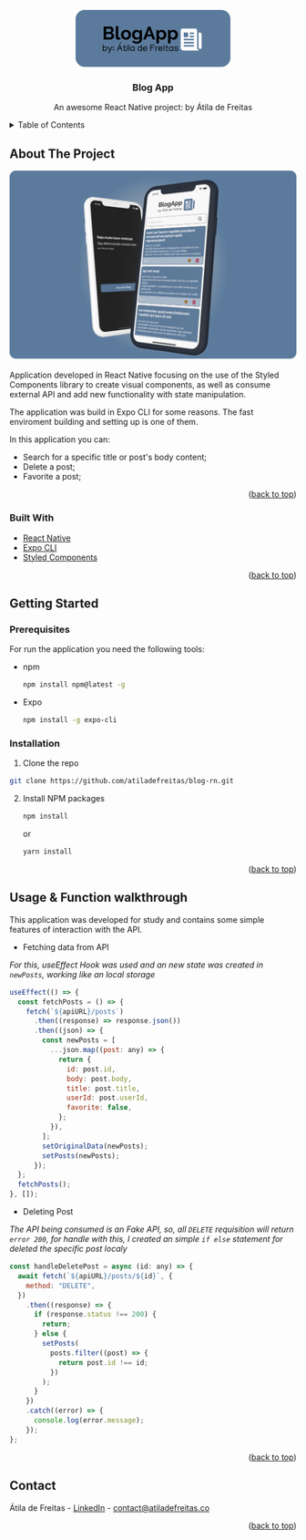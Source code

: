 <div id="top"></div>

<br />
<div align="center">
  <a href="https://github.com/othneildrew/Best-README-Template">
    <img src="./src/assets/logo-alt-bluebg.png" alt="Logo" >
  </a>
  <h3 align="center">Blog App</h3>

  <p align="center">
    An awesome React Native project: by Átila de Freitas
    <br />
  </p>
</div>

<details>
  <summary>Table of Contents</summary>
  <ol>
    <li>
      <a href="#about-the-project">About The Project</a>
      <ul>
        <li><a href="#built-with">Built With</a></li>
      </ul>
    </li>
    <li>
      <a href="#getting-started">Getting Started</a>
      <ul>
        <li><a href="#prerequisites">Prerequisites</a></li>
        <li><a href="#installation">Installation</a></li>
      </ul>
    </li>
    <li><a href="#usage-&-Function-walkthrough">Usage</a></li>
    <li><a href="#contact">Contact</a></li>
  </ol>
</details>

## About The Project

<div align="center">
<img src="./src/assets/banner.png" heigh="100px" width="600px"/>
</div>
</br>
Application developed in React Native focusing on the use of the Styled Components library to create visual components, as well as consume external API and add new functionality with state manipulation.

The application was build in Expo CLI for some reasons. The fast enviroment building and setting up is one of them.

In this application you can:

- Search for a specific title or post's body content;
- Delete a post;
- Favorite a post;

<p align="right">(<a href="#top">back to top</a>)</p>

### Built With

- [React Native](https://reactnative.dev/)
- [Expo CLI](https://docs.expo.dev/workflow/expo-cli/)
- [Styled Components](https://styled-components.com/)

<p align="right">(<a href="#top">back to top</a>)</p>

## Getting Started

### Prerequisites

For run the application you need the following tools:

- npm
  ```sh
  npm install npm@latest -g
  ```
- Expo
  ```sh
  npm install -g expo-cli
  ```

### Installation

1. Clone the repo

```sh
git clone https://github.com/atiladefreitas/blog-rn.git
```

2. Install NPM packages
   ```sh
   npm install
   ```
   or
   ```sh
   yarn install
   ```

<p align="right">(<a href="#top">back to top</a>)</p>

## Usage & Function walkthrough

This application was developed for study and contains some simple features of interaction with the API.

- Fetching data from API

_For this, useEffect Hook was used and an new state was created in `newPosts`, working like an local storage_

```javascript
useEffect(() => {
  const fetchPosts = () => {
    fetch(`${apiURL}/posts`)
      .then((response) => response.json())
      .then((json) => {
        const newPosts = [
          ...json.map((post: any) => {
            return {
              id: post.id,
              body: post.body,
              title: post.title,
              userId: post.userId,
              favorite: false,
            };
          }),
        ];
        setOriginalData(newPosts);
        setPosts(newPosts);
      });
  };
  fetchPosts();
}, []);
```

- Deleting Post

_The API being consumed is an Fake API, so, all `DELETE` requisition will return `error 200`, for handle with this, I created an simple `if else` statement for deleted the specific post localy_

```javascript
const handleDeletePost = async (id: any) => {
  await fetch(`${apiURL}/posts/${id}`, {
    method: "DELETE",
  })
    .then((response) => {
      if (response.status !== 200) {
        return;
      } else {
        setPosts(
          posts.filter((post) => {
            return post.id !== id;
          })
        );
      }
    })
    .catch((error) => {
      console.log(error.message);
    });
};
```

<p align="right">(<a href="#top">back to top</a>)</p>

## Contact

Átila de Freitas - [LinkedIn](https://linkedin.com/in/atilafreitas) - contact@atiladefreitas.co

<p align="right">(<a href="#top">back to top</a>)</p>

